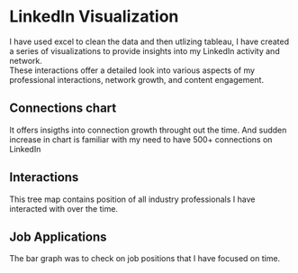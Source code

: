 # LinkedIn Visualization
I have used excel to clean the data and then utlizing tableau, I have created a series of visualizations to provide insights into my LinkedIn activity and network.  
These interactions offer a detailed look into various aspects of my professional interactions, network growth, and content engagement. 

## Connections chart
It offers insigths into connection growth throught out the time. And sudden increase in chart is familiar with my need to have 500+ connections on LinkedIn

## Interactions 
This tree map contains position of all industry professionals I have interacted with over the time.

## Job Applications 
The bar graph was to check on job positions that I have focused on time.
